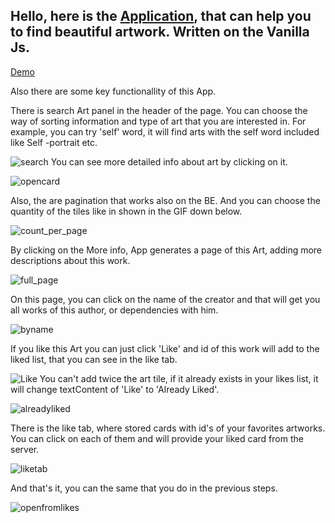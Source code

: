 Hello, here is the [Application](https://webdevagent.github.io/Museum-App/dist/), that can help you to find beautiful artwork. Written on the Vanilla Js.
-----
[Demo](https://webdevagent.github.io/Museum-App/dist/)

Also there are some key functionallity of this App.


There is search Art panel in the header of the page. You can choose the way of sorting information and type of art that you are interested in. For example, you can try 'self' word, it will find arts with the self word included like Self -portrait etc.

![search](https://user-images.githubusercontent.com/44728742/54361952-c5c7d500-4670-11e9-9630-226ebd342ee5.gif)
You can see more detailed info about art by clicking on it.  

![opencard](https://user-images.githubusercontent.com/44728742/54361985-d24c2d80-4670-11e9-9c28-d6c1e5700ab7.gif)

Also, the are pagination that works also on the BE. And you can choose the quantity of the tiles like in shown in the GIF down below.

![count_per_page](https://user-images.githubusercontent.com/44728742/54362259-47b7fe00-4671-11e9-957f-dbaea5ec8462.gif)

By clicking on the More info, App generates a page of this Art, adding more descriptions about this work.

![full_page](https://user-images.githubusercontent.com/44728742/54363676-0a08a480-4674-11e9-85a7-55fece97fec4.gif)

On this page, you can click on the name of the creator and that will get you all works of this author, or dependencies with him.

![byname](https://user-images.githubusercontent.com/44728742/54363050-c95c5b80-4672-11e9-8428-22e55799df0e.gif)

If you like this Art you can just click 'Like' and id of this work will add to the liked list, that you can see in the like tab.

![Like](https://user-images.githubusercontent.com/44728742/54363080-d8430e00-4672-11e9-9666-ea8c0bee601d.gif)
You can't add twice the art tile, if it already exists in your likes list, it will change textContent of 'Like' to 'Already Liked'.

![alreadyliked](https://user-images.githubusercontent.com/44728742/54363059-cf523c80-4672-11e9-9fd4-8fcc1cf3fa54.gif)

There is the like tab, where stored cards with id's of your favorites artworks. You can click on each of them and will provide your liked card from the server.

![liketab](https://user-images.githubusercontent.com/44728742/54363088-dbd69500-4672-11e9-8bcb-1ee4c8568413.gif)

 And that's it, you can the same that you do in the previous steps.
 
![openfromlikes](https://user-images.githubusercontent.com/44728742/54363096-e1cc7600-4672-11e9-80b9-69ca88ffe28c.gif)






